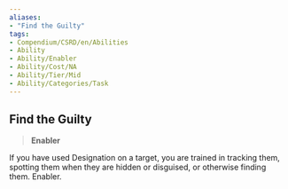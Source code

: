 ```yaml
---
aliases:
- "Find the Guilty"
tags:
- Compendium/CSRD/en/Abilities
- Ability
- Ability/Enabler
- Ability/Cost/NA
- Ability/Tier/Mid
- Ability/Categories/Task
---
```


  
## Find the Guilty  
>**Enabler**
  
If you have used Designation on a target, you are trained in tracking them, spotting them when they are hidden or disguised, or otherwise finding them. Enabler.